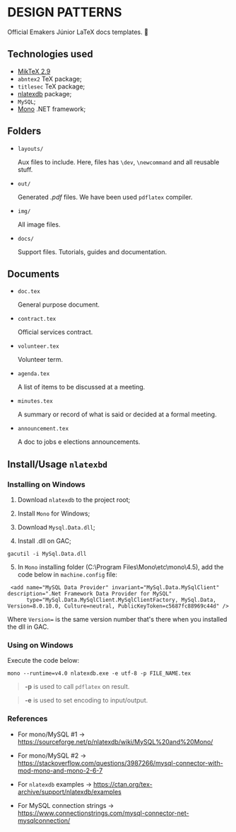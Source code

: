 # DESIGN PATTERNS

Official Emakers Júnior LaTeX docs templates. 💜

## Technologies used 

- [MikTeX 2.9](https://miktex.org/download)
- `abntex2` TeX package;
- `titlesec` TeX package;
- [nlatexdb](https://ctan.org/pkg/nlatexdb) package;
- `MySQL`;
- [Mono](https://www.mono-project.com/) .NET framework;


## Folders
- `layouts/`

    Aux files to include. Here, files has `\dev`, `\newcommand` and all reusable stuff.

- `out/`

    Generated *.pdf* files.  We have been used `pdflatex` compiler.

- `img/`
    
    All image files.

- `docs/`
    
    Support files. Tutorials, guides and documentation.

## Documents

- `doc.tex`
    
    General purpose document. 

- `contract.tex`
    
    Official services contract.

- `volunteer.tex`
    
    Volunteer term.

- `agenda.tex`

    A list of items to be discussed at a meeting.

- `minutes.tex`
     
    A summary or record of what is said or decided at a formal meeting.

- `announcement.tex`

	A doc to jobs e elections announcements.


## Install/Usage `nlatexbd`

### Installing on Windows

1. Download `nlatexdb` to the project root;

2. Install `Mono` for Windows;

3. Download `Mysql.Data.dll`;

4. Install .dll on GAC;

```
gacutil -i MySql.Data.dll 
```

5. In `Mono` installing folder (C:\Program Files\Mono\etc\mono\4.5), add the code below in `machine.config` file:

```
 <add name="MySQL Data Provider" invariant="MySql.Data.MySqlClient" description=".Net Framework Data Provider for MySQL" 
      type="MySql.Data.MySqlClient.MySqlClientFactory, MySql.Data, Version=8.0.10.0, Culture=neutral, PublicKeyToken=c5687fc88969c44d" />
```

Where `Version=` is the same version number that's there when you installed the dll in GAC.



### Using on Windows

Execute the code below:

```
mono --runtime=v4.0 nlatexdb.exe -e utf-8 -p FILE_NAME.tex
```

> **-p** is used to call `pdflatex` on result.

> **-e** is used to set encoding to input/output.

### References

- For mono/MySQL #1 -> https://sourceforge.net/p/nlatexdb/wiki/MySQL%20and%20Mono/

- For mono/MySQL #2 -> https://stackoverflow.com/questions/3987266/mysql-connector-with-mod-mono-and-mono-2-6-7

- For `nlatexdb` examples -> https://ctan.org/tex-archive/support/nlatexdb/examples

- For MySQL connection strings -> https://www.connectionstrings.com/mysql-connector-net-mysqlconnection/



